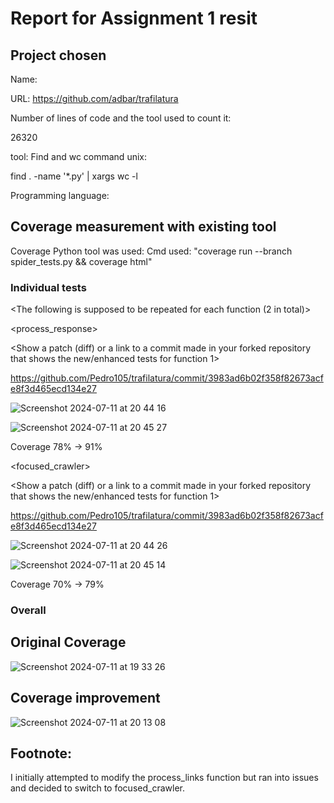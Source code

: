 
# Report for Assignment 1 resit

## Project chosen

Name: <Trafilatura>

URL: <https://github.com/adbar/trafilatura>

Number of lines of code and the tool used to count it: 

26320

tool: Find and wc command unix:

find . -name '*.py' | xargs wc -l

Programming language: <Python>

## Coverage measurement with existing tool

Coverage Python tool was used:
Cmd used: "coverage run --branch spider_tests.py && coverage html"


### Individual tests

<The following is supposed to be repeated for each function (2 in total)>

<process_response>

<Show a patch (diff) or a link to a commit made in your forked repository that shows the new/enhanced tests for function 1>

https://github.com/Pedro105/trafilatura/commit/3983ad6b02f358f82673acfe8f3d465ecd134e27

<Provide a screenshot of the old coverage results for such function>

![Screenshot 2024-07-11 at 20 44 16](https://github.com/Pedro105/trafilatura/assets/41062943/556bfe58-2aeb-45f1-b964-fa1fdcc69677)

<Provide a screenshot of the new coverage results for such function>
    
![Screenshot 2024-07-11 at 20 45 27](https://github.com/Pedro105/trafilatura/assets/41062943/8ca7f25d-00fc-4515-8c7b-a1b4e4c662c6)

<State the coverage improvement with a number and elaborate on why the coverage is improved>

Coverage 78% -> 91%

<focused_crawler>

<Show a patch (diff) or a link to a commit made in your forked repository that shows the new/enhanced tests for function 1>

https://github.com/Pedro105/trafilatura/commit/3983ad6b02f358f82673acfe8f3d465ecd134e27

<Provide a screenshot of the old coverage results for such function>
    
![Screenshot 2024-07-11 at 20 44 26](https://github.com/Pedro105/trafilatura/assets/41062943/0139f71b-df18-42a5-a2f0-aff24f179ac8)

<Provide a screenshot of the new coverage results for such function>
    
![Screenshot 2024-07-11 at 20 45 14](https://github.com/Pedro105/trafilatura/assets/41062943/419444d2-c1e5-482d-b2f7-5ad252d4d349)

<State the coverage improvement with a number and elaborate on why the coverage is improved>

Coverage 70% -> 79%

### Overall

## Original Coverage

![Screenshot 2024-07-11 at 19 33 26](https://github.com/Pedro105/trafilatura/assets/41062943/984ed248-f257-478e-8464-94f0532ac76d)

## Coverage improvement

![Screenshot 2024-07-11 at 20 13 08](https://github.com/Pedro105/trafilatura/assets/41062943/bd5e48d2-ce20-4435-add1-703c165ee44e)


## Footnote:

I initially attempted to modify the process_links function but ran into issues and decided to switch to focused_crawler.
